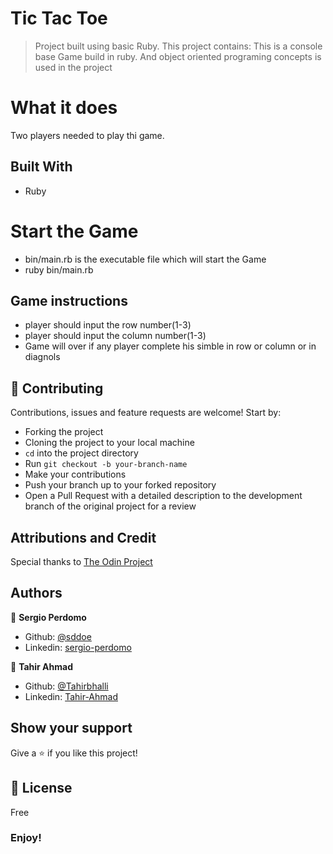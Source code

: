 # Tic Tac Toe
> Project built using basic Ruby.
  This project contains:
  This is a console base Game build in ruby. And object oriented programing concepts is used in the project
# What it does
Two players needed to play thi game.

## Built With
- Ruby

# Start the Game 
- bin/main.rb is the executable file which will start the Game
- ruby bin/main.rb 

## Game instructions
- player should input the row number(1-3)
- player should input the column number(1-3)
- Game will over if any player complete his simble in row or column or in diagnols

## 🤝 Contributing

Contributions, issues and feature requests are welcome! Start by:
* Forking the project
* Cloning the project to your local machine
* `cd` into the project directory
* Run `git checkout -b your-branch-name`
* Make your contributions
* Push your branch up to your forked repository
* Open a Pull Request with a detailed description to the development branch of the original project for a review

## Attributions and Credit
Special thanks to [The Odin Project](https://www.theodinproject.com/courses/ruby-programming/lessons/advanced-building-blocks) 

## Authors

👤 **Sergio Perdomo**

- Github: [@sddoe](https://github.com/sddoe)
- Linkedin: [sergio-perdomo](https://www.linkedin.com/in/sergio-david-perdomo-rivera-07b6b7b8/)

👤 **Tahir Ahmad**

- Github: [@Tahirbhalli](https://github.com/Tahirbhalli)
- Linkedin: [Tahir-Ahmad](https://www.linkedin.com/in/tahir-ahmad-483035164/)

## Show your support

Give a ⭐️ if you like this project!

## 📝 License

Free

### Enjoy!
